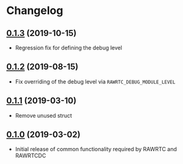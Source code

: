 # Changelog

## [0.1.3] (2019-10-15)

* Regression fix for defining the debug level

## [0.1.2] (2019-08-15)

* Fix overriding of the debug level via `RAWRTC_DEBUG_MODULE_LEVEL`

## [0.1.1] (2019-03-10)

* Remove unused struct

## [0.1.0] (2019-03-02)

* Initial release of common functionality required by RAWRTC and RAWRTCDC



[0.1.3]: https://github.com/rawrtc/rawrtc-common/compare/v0.1.2...v0.1.3
[0.1.2]: https://github.com/rawrtc/rawrtc-common/compare/v0.1.1...v0.1.2
[0.1.1]: https://github.com/rawrtc/rawrtc-common/compare/v0.1.0...v0.1.1
[0.1.0]: https://github.com/rawrtc/rawrtc-common/compare/f2e07ac61bc6947ba1466ea3a7e3e91758bb9ab2...v0.1.0
